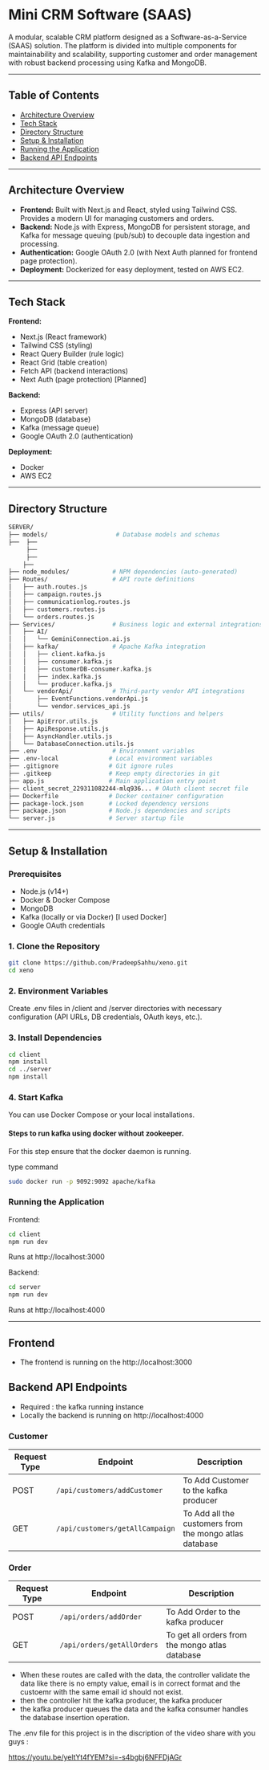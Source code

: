 # Mini CRM Software (SAAS)

A modular, scalable CRM platform designed as a Software-as-a-Service (SAAS) solution. The platform is divided into multiple components for maintainability and scalability, supporting customer and order management with robust backend processing using Kafka and MongoDB.

---

## Table of Contents

- [Architecture Overview](#architecture-overview)
- [Tech Stack](#tech-stack)
- [Directory Structure](#directory-structure)
- [Setup & Installation](#setup--installation)
- [Running the Application](#running-the-application)
- [Backend API Endpoints](#backend-api-endpoints)

---

## Architecture Overview

- **Frontend:** Built with Next.js and React, styled using Tailwind CSS. Provides a modern UI for managing customers and orders.
- **Backend:** Node.js with Express, MongoDB for persistent storage, and Kafka for message queuing (pub/sub) to decouple data ingestion and processing.
- **Authentication:** Google OAuth 2.0 (with Next Auth planned for frontend page protection).
- **Deployment:** Dockerized for easy deployment, tested on AWS EC2.

---

## Tech Stack

**Frontend:**

- Next.js (React framework)
- Tailwind CSS (styling)
- React Query Builder (rule logic)
- React Grid (table creation)
- Fetch API (backend interactions)
- Next Auth (page protection) [Planned]

**Backend:**

- Express (API server)
- MongoDB (database)
- Kafka (message queue)
- Google OAuth 2.0 (authentication)

**Deployment:**

- Docker
- AWS EC2

---

## Directory Structure

```sh
SERVER/
├── models/                   # Database models and schemas
├──  ├──
     ├──
     ├──
    ├──
├── node_modules/            # NPM dependencies (auto-generated)
├── Routes/                  # API route definitions
│   ├── auth.routes.js
│   ├── campaign.routes.js
│   ├── communicationlog.routes.js
│   ├── customers.routes.js
│   └── orders.routes.js
├── Services/                # Business logic and external integrations
│   ├── AI/
│   │   └── GeminiConnection.ai.js
│   ├── kafka/               # Apache Kafka integration
│   │   ├── client.kafka.js
│   │   ├── consumer.kafka.js
│   │   ├── customerDB-consumer.kafka.js
│   │   ├── index.kafka.js
│   │   └── producer.kafka.js
│   └── vendorApi/           # Third-party vendor API integrations
│       ├── EventFunctions.vendorApi.js
│       └── vendor.services_api.js
├── utils/                   # Utility functions and helpers
│   ├── ApiError.utils.js
│   ├── ApiResponse.utils.js
│   ├── AsyncHandler.utils.js
│   └── DatabaseConnection.utils.js
├── .env                     # Environment variables
├── .env-local              # Local environment variables
├── .gitignore              # Git ignore rules
├── .gitkeep                # Keep empty directories in git
├── app.js                  # Main application entry point
├── client_secret_229311082244-mlq936... # OAuth client secret file
├── Dockerfile              # Docker container configuration
├── package-lock.json       # Locked dependency versions
├── package.json            # Node.js dependencies and scripts
└── server.js               # Server startup file
```

---

## Setup & Installation

### Prerequisites

- Node.js (v14+)
- Docker & Docker Compose
- MongoDB
- Kafka (locally or via Docker) [I used Docker]
- Google OAuth credentials

### 1. Clone the Repository

```sh
git clone https://github.com/PradeepSahhu/xeno.git
cd xeno
```

### 2. Environment Variables

Create .env files in /client and /server directories with necessary configuration (API URLs, DB credentials, OAuth keys, etc.).

### 3. Install Dependencies

```sh
cd client
npm install
cd ../server
npm install
```

### 4. Start Kafka

You can use Docker Compose or your local installations.

#### Steps to run kafka using docker without zookeeper.

For this step ensure that the docker daemon is running.

type command

```sh
sudo docker run -p 9092:9092 apache/kafka
```

### Running the Application

Frontend:

```sh
cd client
npm run dev
```

Runs at http://localhost:3000

Backend:

```sh
cd server
npm run dev
```

Runs at http://localhost:4000

---

## Frontend

- The frontend is running on the http://localhost:3000

## Backend API Endpoints

- Required : the kafka running instance
- Locally the backend is running on http://localhost:4000

### Customer

| Request Type | Endpoint                        | Description                                            |
| ------------ | ------------------------------- | ------------------------------------------------------ |
| POST         | `/api/customers/addCustomer`    | To Add Customer to the kafka producer                  |
| GET          | `/api/customers/getAllCampaign` | To Add all the customers from the mongo atlas database |

### Order

| Request Type | Endpoint                   | Description                                     |
| ------------ | -------------------------- | ----------------------------------------------- |
| POST         | `/api/orders/addOrder`     | To Add Order to the kafka producer              |
| GET          | `/api/orders/getAllOrders` | To get all orders from the mongo atlas database |

- When these routes are called with the data, the controller validate the data like there is no empty value, email is in correct format and the custoemr with the same email id should not exist.
- then the controller hit the kafka producer, the kafka producer
- the kafka producer queues the data and the kafka consumer handles the database insertion operation.

The .env file for this project is in the discription of the video share with you guys :

https://youtu.be/yeltYt4fYEM?si=-s4bgbj6NFFDjAGr
